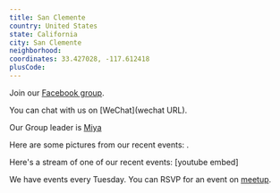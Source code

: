 ```yaml
---
title: San Clemente
country: United States
state: California
city: San Clemente
neighborhood: 
coordinates: 33.427028, -117.612418
plusCode:
---
```

Join our [Facebook group](https://www.facebook.com/groups/free.code.camp.san.clemente.CA).

You can chat with us on [WeChat](wechat URL).

Our Group leader is [Miya](freecodecamp.org/miya)

Here are some pictures from our recent events:
![]().

Here's a stream of one of our recent events:
[youtube embed]

We have events every Tuesday. You can RSVP for an event on [meetup](meetupurl).
